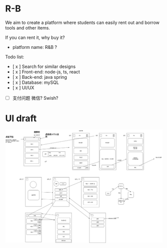 # R-B
We aim to create a platform where students can easily rent out and borrow tools and other items.

If you can rent it, why buy it?


+ platform name: R&B ?


Todo list:

- [ x ] Search for similar designs
- [ x ] Front-end: node-js, ts, react
- [ x ] Back-end: java spring
- [ x ] Database: mySQL
- [ x ] UI/UX

- [ ] 支付问题 微信? Swish?

# UI draft
![draft/main.png](./Doc/draft/main.png)